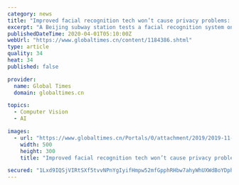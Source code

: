 ```yaml
---
category: news
title: "Improved facial recognition tech won’t cause privacy problems: industry insiders"
excerpt: "A Beijing subway station tests a facial recognition system on July 25. Photo: IC Chinese companies have developed facial recognition technology that can identify people even when they are wearing a mask. Industry insiders said the technology can increase the efficiency of identifying people who are not wearing masks and there are minimal risks ..."
publishedDateTime: 2020-04-01T05:10:00Z
webUrl: "https://www.globaltimes.cn/content/1184386.shtml"
type: article
quality: 34
heat: 34
published: false

provider:
  name: Global Times
  domain: globaltimes.cn

topics:
  - Computer Vision
  - AI

images:
  - url: "https://www.globaltimes.cn/Portals/0/attachment/2019/2019-11-05/038b16ac-b168-4bc1-b8d0-24e87e4b660c.jpeg"
    width: 500
    height: 300
    title: "Improved facial recognition tech won’t cause privacy problems: industry insiders"

secured: "1Lxd9IQSjVIRtSXf5tvvNPnYgIyifHmpw52mfGpphRHbw7ahyWhUXWdBoYDphUxG8u/SNuVuKfIyOxfAzPEy/4pZ5O9wUWzx6nRWRPQyJt/Mlk0z5Q5IxmfxCos9D2cU5BQ0P2R4MszYSysw00gzbn/ZKsXVwR+r67m1f7AhHzUVHNGAuN8S4oTuAqS314ozFWNpGatriK+W4gj9OVRVE5xv/ejZW3Of0Tkn99LpuoLNybqMS19IF3H7hB4cFojXP7/tdHcBHe3mA52YF8XK/+7ZU0gCoBzeN8GZFAGcBf9MxdVx3Z4in6wuQ4xktL8/;uZ5bJ1h/iO8Mzmy79GuaTA=="
---
```


